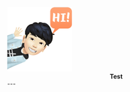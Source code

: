 <div align="left">
    <img src="https://raw.githubusercontent.com/4NUBlS/4NUBlS/master/assets/avatar.png" alt="4NUBlS" width="150" hight="150"/>
</div>
<div align="center">
    <b>Test</b>
</div>
---